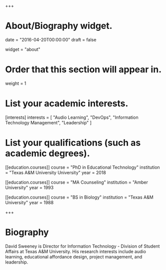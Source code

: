 +++
# About/Biography widget.

date = "2016-04-20T00:00:00"
draft = false

widget = "about"

# Order that this section will appear in.
weight = 1

# List your academic interests.
[interests]
  interests = [
    "Audio Learning",
    "DevOps",
    "Information Technology Management",
    "Leadership"
  ]

# List your qualifications (such as academic degrees).
[[education.courses]]
  course = "PhD in Educational Technology"
  institution = "Texas A&M University University"
  year = 2018

[[education.courses]]
  course = "MA Counseling"
  institution = "Amber University"
  year = 1993

[[education.courses]]
  course = "BS in Biology"
  institution = "Texas A&M University"
  year = 1988

+++

# Biography

David Sweeney is Director for Information Technology - Division of Student Affairs at Texas A&M University. His research interests include audio learning, educational affordance design, project management, and leadership.
